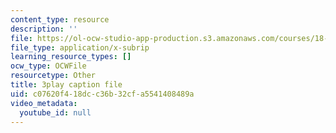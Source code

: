 ```yaml
---
content_type: resource
description: ''
file: https://ol-ocw-studio-app-production.s3.amazonaws.com/courses/18-06sc-linear-algebra-fall-2011/c07620f418dcc36b32cfa5541408489a_8o5Cmfpeo6g.srt
file_type: application/x-subrip
learning_resource_types: []
ocw_type: OCWFile
resourcetype: Other
title: 3play caption file
uid: c07620f4-18dc-c36b-32cf-a5541408489a
video_metadata:
  youtube_id: null
---
```

